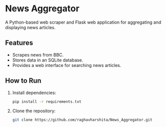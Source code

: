 # News Aggregator

A Python-based web scraper and Flask web application for aggregating and displaying news articles.

## Features
- Scrapes news from BBC.
- Stores data in an SQLite database.
- Provides a web interface for searching news articles.

## How to Run
1. Install dependencies:
   ```bash
   pip install -r requirements.txt
2. Clone the repository:
   ```bash
   git clone https://github.com/raghavharshita/News_Aggregator.git
